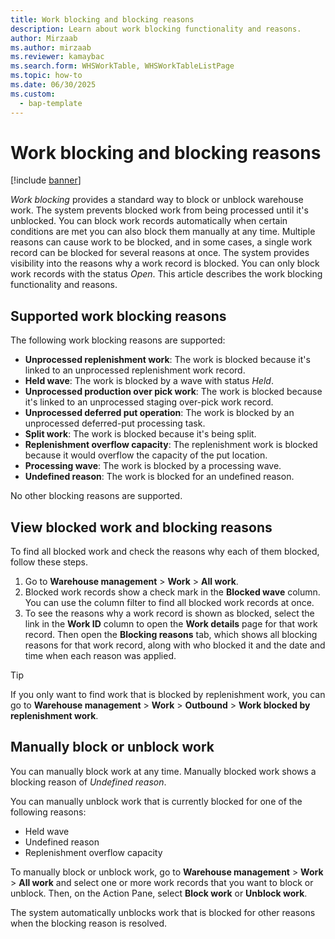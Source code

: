 ```yaml
---
title: Work blocking and blocking reasons
description: Learn about work blocking functionality and reasons.
author: Mirzaab
ms.author: mirzaab
ms.reviewer: kamaybac
ms.search.form: WHSWorkTable, WHSWorkTableListPage
ms.topic: how-to
ms.date: 06/30/2025
ms.custom: 
  - bap-template
---
```


# Work blocking and blocking reasons

[!include [banner](../includes/banner.md)]

*Work blocking* provides a standard way to block or unblock warehouse work. The system prevents blocked work from being processed until it's unblocked. You can block work records automatically when certain conditions are met you can also block them manually at any time. Multiple reasons can cause work to be blocked, and in some cases, a single work record can be blocked for several reasons at once. The system provides visibility into the reasons why a work record is blocked. You can only block work records with the status *Open*. This article describes the work blocking functionality and reasons.

## Supported work blocking reasons

The following work blocking reasons are supported:

- **Unprocessed replenishment work**: The work is blocked because it's linked to an unprocessed replenishment work record.
- **Held wave**: The work is blocked by a wave with status *Held*.
- **Unprocessed production over pick work**: The work is blocked because it's linked to an unprocessed staging over-pick work record.
- **Unprocessed deferred put operation**: The work is blocked by an unprocessed deferred-put processing task.
- **Split work**: The work is blocked because it's being split.
- **Replenishment overflow capacity**: The replenishment work is blocked because it would overflow the capacity of the put location.
- **Processing wave**: The work is blocked by a processing wave.
- **Undefined reason**: The work is blocked for an undefined reason.

No other blocking reasons are supported.

## View blocked work and blocking reasons

To find all blocked work and check the reasons why each of them blocked, follow these steps.

1. Go to **Warehouse management** \> **Work** \> **All work**.
1. Blocked work records show a check mark in the **Blocked wave** column. You can use the column filter to find all blocked work records at once.
1. To see the reasons why a work record is shown as blocked, select the link in the **Work ID** column to open the **Work details** page for that work record. Then open the **Blocking reasons** tab, which shows all blocking reasons for that work record, along with who blocked it and the date and time when each reason was applied.

> [!TIP]
> If you only want to find work that is blocked by replenishment work, you can go to **Warehouse management** \> **Work** \> **Outbound** \> **Work blocked by replenishment work**.

## Manually block or unblock work

You can manually block work at any time. Manually blocked work shows a blocking reason of *Undefined reason*.

You can manually unblock work that is currently blocked for one of the following reasons:

- Held wave
- Undefined reason
- Replenishment overflow capacity

To manually block or unblock work, go to **Warehouse management** \> **Work** \> **All work** and select one or more work records that you want to block or unblock. Then, on the Action Pane, select **Block work** or **Unblock work**.

The system automatically unblocks work that is blocked for other reasons when the blocking reason is resolved.
